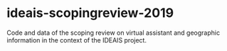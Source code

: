 # ideais-scopingreview-2019
Code and data of the scoping review on virtual assistant and geographic information in the context of the IDEAIS project.
